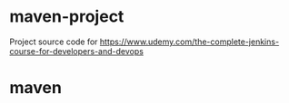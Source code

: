 # maven-project
Project source code for https://www.udemy.com/the-complete-jenkins-course-for-developers-and-devops
# maven
